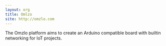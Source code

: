 ```yaml
---
layout: org
title: Omlzo
site: http://omzlo.com
---
```

The Omzlo platform aims to create an Arduino compatible board with builtin networking for IoT projects.
